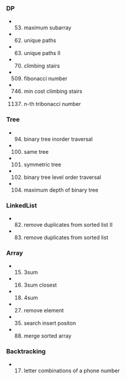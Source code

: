 
### DP
  - 0053. maximum subarray
  - 0062. unique paths
  - 0063. unique paths II
  - 0070. climbing stairs
  - 0509. fibonacci number
  - 0746. min cost climbing stairs
  - 1137. n-th tribonacci number
  
### Tree
  - 0094. binary tree inorder traversal
  - 0100. same tree
  - 0101. symmetric tree
  - 0102. binary tree level order traversal
  - 0104. maximum depth of binary tree
  
### LinkedList
  - 0082. remove duplicates from sorted list II
  - 0083. remove duplicates from sorted list
  
### Array
  - 0015. 3sum
  - 0016. 3sum closest
  - 0018. 4sum
  - 0027. remove element
  - 0035. search insert positon
  - 0088. merge sorted array
  
### Backtracking
  - 0017. letter combinations of a phone number
